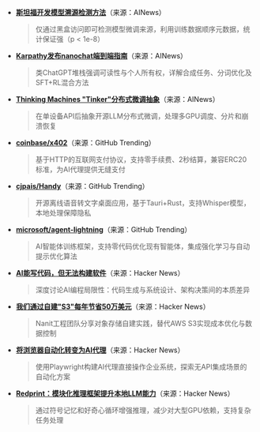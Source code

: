- **[斯坦福开发模型溯源检测方法](https://twitter.com/percyliang/status/1981612361309098383)**（来源：AINews）  
  > 仅通过黑盒访问即可检测模型微调来源，利用训练数据顺序元数据，统计保证强（p < 1e-8）

- **[Karpathy发布nanochat端到端指南](https://twitter.com/karpathy/status/1981746327995465816)**（来源：AINews）  
  > 类ChatGPT堆栈强调可读性与个人所有权，详解合成任务、分词优化及SFT+RL混合方法

- **[Thinking Machines "Tinker"分布式微调抽象](https://twitter.com/DeepLearningAI/status/1981752540405301452)**（来源：AINews）  
  > 在单设备API后抽象开源LLM分布式微调，处理多GPU调度、分片和崩溃恢复

- **[coinbase/x402](https://github.com/coinbase/x402)**（来源：GitHub Trending）  
  > 基于HTTP的互联网支付协议，支持零手续费、2秒结算，兼容ERC20标准，为AI代理提供无缝支付

- **[cjpais/Handy](https://github.com/cjpais/Handy)**（来源：GitHub Trending）  
  > 开源离线语音转文字桌面应用，基于Tauri+Rust，支持Whisper模型，本地处理保障隐私

- **[microsoft/agent-lightning](https://github.com/microsoft/agent-lightning)**（来源：GitHub Trending）  
  > AI智能体训练框架，支持零代码优化现有智能体，集成强化学习与自动提示优化算法

- **[AI能写代码，但无法构建软件](https://news.ycombinator.com/item?id=45727664)**（来源：Hacker News）  
  > 深度讨论AI编程局限性：代码生成与系统设计、架构决策间的本质差异

- **[我们通过自建"S3"每年节省50万美元](https://news.ycombinator.com/item?id=45715204)**（来源：Hacker News）  
  > Nanit工程团队分享对象存储自建实践，替代AWS S3实现成本优化与数据控制

- **[将浏览器自动化转变为AI代理](https://news.ycombinator.com/item?id=45726846)**（来源：Hacker News）  
  > 使用Playwright构建AI代理直接操作企业系统，探索无API集成场景的自动化方案

- **[Redprint：模块化推理框架提升本地LLM能力](https://news.ycombinator.com/item?id=45722245)**（来源：Hacker News）  
  > 通过符号记忆和好奇心循环增强推理，减少对大型GPU依赖，支持复杂任务处理